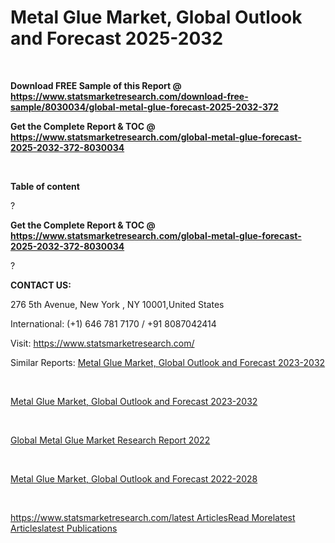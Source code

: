 <h1>Metal Glue Market, Global Outlook and Forecast 2025-2032</h1><br/><p><strong>Download FREE Sample of this Report @ <a href="https://www.statsmarketresearch.com/download-free-sample/8030034/global-metal-glue-forecast-2025-2032-372">https://www.statsmarketresearch.com/download-free-sample/8030034/global-metal-glue-forecast-2025-2032-372</a></strong></p>
 
 
 
 <div><b>Get the Complete Report & TOC @ <a href="https://www.statsmarketresearch.com/global-metal-glue-forecast-2025-2032-372-8030034">https://www.statsmarketresearch.com/global-metal-glue-forecast-2025-2032-372-8030034</a></b></div>
 
 
 
 <p><br />
 
 <b>Table of content</b></p>
 
 
 
 <p>? </p>
 
 
 
 <div><b>Get the Complete Report & TOC @ <a href="https://www.statsmarketresearch.com/global-metal-glue-forecast-2025-2032-372-8030034">https://www.statsmarketresearch.com/global-metal-glue-forecast-2025-2032-372-8030034</a></b></div>
 
 
 
 <p>? </p>
 
 
 
 <p><b>CONTACT US:</b><br />
 
 276 5th Avenue, New York , NY 10001,United States<br />
 
 International: (+1) 646 781 7170 / +91 8087042414<br />
 
 Visit: <a href="https://www.statsmarketresearch.com/">https://www.statsmarketresearch.com/</a><br />
 
 Similar Reports: <a href="https://www.statsmarketresearch.com/global-metal-glue-forecast-2025-2032-372-8030034">Metal Glue Market, Global Outlook and Forecast 2023-2032</a><br />
 
 <br />
 
 <a href="https://www.statsmarketresearch.com/global-metal-glue-forecast-2025-2032-372-8030034">Metal Glue Market, Global Outlook and Forecast 2023-2032</a><br />
 
 <br />
 
 <a href="https://www.statsmarketresearch.com/global-metal-glue-forecast-2025-2032-372-8030034">Global Metal Glue Market Research Report 2022</a><br />
 
 <br />
 
 <a href="https://www.statsmarketresearch.com/global-metal-glue-forecast-2025-2032-372-8030034">Metal Glue Market, Global Outlook and Forecast 2022-2028</a><br />
 
 <br />
 
 <a href="https://gyeongbokgung.com">https://www.statsmarketresearch.com/</a><a href="https://hallyeomaritime.com">latest Articles</a><a href="https://jingwansa.com">Read More</a><a href="https://nguoiviet.jp/">latest Articles</a><a href="https://www.intelmarketresearch.com/">latest Publications</a></p>